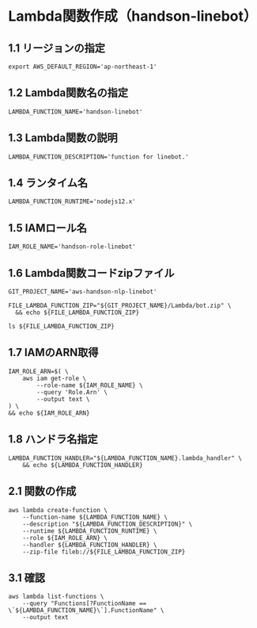# Lambda関数作成（handson-linebot）

## 1.1 リージョンの指定
    export AWS_DEFAULT_REGION='ap-northeast-1'

## 1.2 Lambda関数名の指定
    LAMBDA_FUNCTION_NAME='handson-linebot'

## 1.3 Lambda関数の説明
    LAMBDA_FUNCTION_DESCRIPTION='function for linebot.'

## 1.4 ランタイム名
    LAMBDA_FUNCTION_RUNTIME='nodejs12.x'

## 1.5 IAMロール名
    IAM_ROLE_NAME='handson-role-linebot'

## 1.6 Lambda関数コードzipファイル
    GIT_PROJECT_NAME='aws-handson-nlp-linebot'

    FILE_LAMBDA_FUNCTION_ZIP="${GIT_PROJECT_NAME}/Lambda/bot.zip" \
      && echo ${FILE_LAMBDA_FUNCTION_ZIP}

    ls ${FILE_LAMBDA_FUNCTION_ZIP}

## 1.7 IAMのARN取得
    IAM_ROLE_ARN=$( \
        aws iam get-role \
            --role-name ${IAM_ROLE_NAME} \
            --query 'Role.Arn' \
            --output text \
    ) \
    && echo ${IAM_ROLE_ARN}

## 1.8 ハンドラ名指定
    LAMBDA_FUNCTION_HANDLER="${LAMBDA_FUNCTION_NAME}.lambda_handler" \
        && echo ${LAMBDA_FUNCTION_HANDLER}

## 2.1 関数の作成
    aws lambda create-function \
        --function-name ${LAMBDA_FUNCTION_NAME} \
        --description "${LAMBDA_FUNCTION_DESCRIPTION}" \
        --runtime ${LAMBDA_FUNCTION_RUNTIME} \
        --role ${IAM_ROLE_ARN} \
        --handler ${LAMBDA_FUNCTION_HANDLER} \
        --zip-file fileb://${FILE_LAMBDA_FUNCTION_ZIP} 

## 3.1 確認
    aws lambda list-functions \
        --query "Functions[?FunctionName == \`${LAMBDA_FUNCTION_NAME}\`].FunctionName" \
        --output text